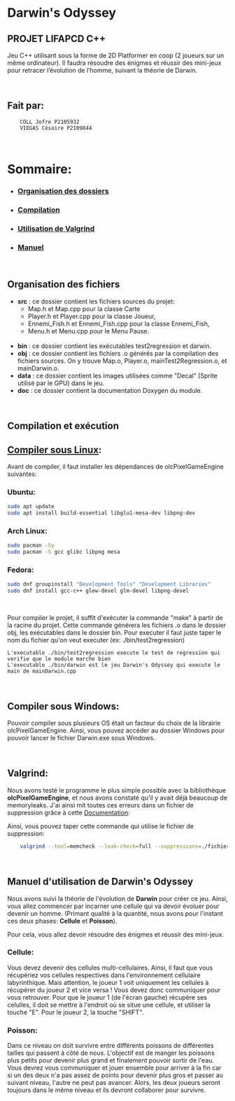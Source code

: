 
# Darwin's Odyssey
## PROJET LIFAPCD C++
Jeu C++ utilisant sous la forme de 2D Platformer en coop (2 joueurs sur un même ordinateur). Il faudra résoudre des énigmes et réussir des mini-jeux pour retracer l’évolution de l’homme, suivant la théorie de Darwin.



<br>

## Fait par:

    	COLL Jofre P2105932 
    	VIEGAS Césaire P2109844

    

<br>

# Sommaire:
- ### [Organisation des dossiers](#organisation-des-fichiers)
- ### [Compilation](#compilation-et-exécution)
- ### [Utilisation de Valgrind](#valgrind)
- ### [Manuel](#manuel-dutilisation-de-darwins-odyssey)

<br>







## Organisation des fichiers



- **src** : ce dossier contient les fichiers sources du projet: 
    - Map.h et Map.cpp pour la classe Carte
    - Player.h et Player.cpp pour la classe Joueur, 
    - Ennemi_Fish.h et Ennemi_Fish.cpp pour la classe Ennemi_Fish,
    - Menu.h et Menu.cpp pour le Menu Pause.
<br><br>
- **bin** : ce dossier contient les exécutables test2regression et darwin.
- **obj** : ce dossier contient les fichiers .o générés par la compilation des fichiers sources. On y trouve Map.o, Player.o,  mainTest2Regression.o, et mainDarwin.o.
- **data** : ce dossier contient les images utilisées comme "Decal" (Sprite utilisé par le GPU) dans le jeu.
- **doc** : ce dossier contient la documentation Doxygen du module.


<br>
    
## Compilation et exécution

## [Compiler sous Linux](https://github.com/OneLoneCoder/olcPixelGameEngine/wiki/Compiling-on-Linux):
Avant de compiler, il faut installer les dépendances de olcPixelGameEngine suivantes:
### Ubuntu:
```bash
sudo apt update
sudo apt install build-essential libglu1-mesa-dev libpng-dev
```
### Arch Linux:
```bash
sudo pacman -Sy
sudo pacman -S gcc glibc libpng mesa
```
### Fedora:
```bash
sudo dnf groupinstall "Development Tools" "Development Libraries"
sudo dnf install gcc-c++ glew-devel glm-devel libpng-devel
```
<br>

Pour compiler le projet, il suffit d'exécuter la commande "make" à partir de la racine du projet. Cette commande générera les fichiers .o dans le dossier obj, les exécutables dans le dossier bin. Pour executer il faut juste taper le nom du fichier qu'on veut executer (ex: ./bin/test2regression)
	
	L'executable ./bin/test2regression execute le test de regression qui verifie que le module marche bien
	L'executable ./bin/darwin est le jeu Darwin's Odyssey qui execute le main de mainDarwin.cpp
<br>

## Compiler sous Windows:

Pouvoir compiler sous plusieurs OS était un facteur du choix de la librairie olcPixelGameEngine. Ainsi, vous pouvez accéder au dossier Windows pour pouvoir lancer le fichier Darwin.exe sous Windows.

<br>

## Valgrind:
Nous avons testé le programme le plus simple possible avec la bibliothèque **olcPixelGameEngine**, et nous avons constaté qu'il y avait déjà beaucoup de memoryleaks. J'ai ainsi mit toutes ces erreurs dans un fichier de suppression grâce à cette [Documentation](https://wiki.wxwidgets.org/Valgrind_Suppression_File_Howto): 

Ainsi, vous pouvez taper cette commande qui utilise le fichier de suppression:
```bash
    valgrind --tool=memcheck --leak-check=full --suppressions=./fichier2suppressionvalgrind.supp ./darwin
```
<br>

## Manuel d'utilisation de Darwin's Odyssey

Nous avons suivi la théorie de l'évolution de **Darwin** pour créer ce jeu. Ainsi, vous allez commencer par incarner une cellule qui va devoir évoluer pour devenir un homme. (Primant qualité à la quantité, nous avons pour l'instant ces deux phases: **Cellule** et **Poisson**).

Pour cela, vous allez devoir résoudre des énigmes et réussir des mini-jeux.

### **Cellule**:

Vous devez devenir des cellules multi-cellulaires. Ainsi, il faut que vous récupériez vos cellules respectives dans l'environnement cellulaire labyrinthique. Mais attention, le joueur 1 voit uniquement les cellules à récupérer du joueur 2 et vice versa ! Vous devez donc communiquer pour vous retrouver. Pour que le joueur 1 (de l'écran gauche) récupère ses celulles, il doit se mettre à l'endroit où se situe une cellule, et utiliser la touche "E". Pour le joueur 2, la touche "SHIFT".

### **Poisson**:

Dans ce niveau on doit survivre entre différents poissons de différentes tailles qui passent à côté de nous. L'objectif est de manger les poissons plus petits pour devenir plus grand et finalement pouvoir sortir de l'eau. Vous devrez vous communiquer et jouer ensemble pour arriver à la fin car si un des deux n'a pas assez de points pour devenir plus gros et passer au suivant niveau, l'autre ne peut pas avancer. Alors, les deux joueurs seront toujours dans le même niveau et ils devront collaborer pour survivre.





























